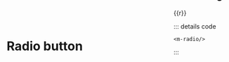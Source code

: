 <script setup>
import MRadio from '../../lib/src/components/MRadio/MRadio.vue'
import MRadioGroup from '../../lib/src/components/MRadio/MRadioGroup.vue'
import MButton from '../../lib/src/components/MButton/MButton.vue'
import MIOList from '../common/MIOList.vue'
import ExampleWrapper from '../common/ExampleWrapper.vue' 
import {ref} from "vue"; 

const r = ref(null)
</script>

# Radio button
<m-button style="float: right; transform: translateY(-100%)"  target="_blank" rel="noopener noreferrer" link="https://m3.material.io/components/radio-button/overview" variant="text" prepend-icon="open_in_new" text="material docs"/>

<MIOList :items="['Use radio buttons (not switches) when only one item can be selected from a list', 'Label should be scannable', 'Selected items are more prominent than unselected items']"/>

## Inline usage

<ExampleWrapper vertical>
    <m-radio-group v-model="r">
        <m-radio value="1"/>
        <m-radio value="two"/>
    </m-radio-group>
    {{r}}
    <m-button variant="tonal" text="reset" @click="r = null"/>
</ExampleWrapper>

::: details code
```vue
<m-radio/>
```
:::
